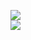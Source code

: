 [![](https://img.shields.io/badge/Made%20With-Github%20Spray-lightgrey.svg?style=for-the-badge&logo=github)](https://github.com/Annihil/github-spray#6115)  
[![](https://i.imgur.com/2DrTn0Z.gif)](https://github.com/Annihil/github-spray)